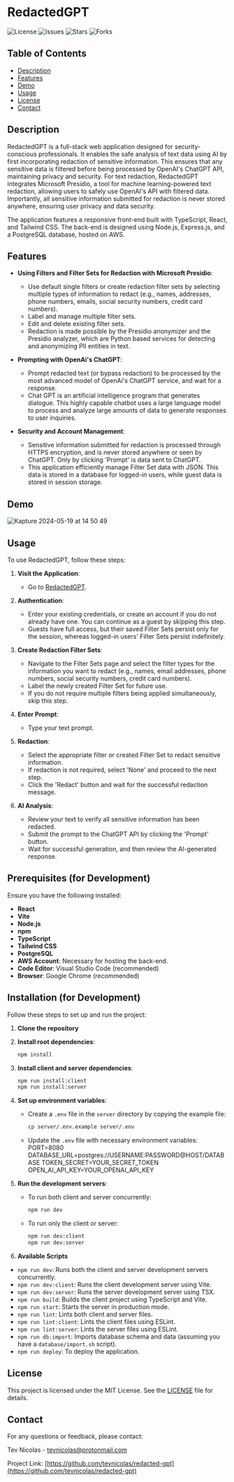 # RedactedGPT

![License](https://img.shields.io/github/license/tevnicolas/redacted-gpt)
![Issues](https://img.shields.io/github/issues/tevnicolas/redacted-gpt)
![Stars](https://img.shields.io/github/stars/tevnicolas/redacted-gpt)
![Forks](https://img.shields.io/github/forks/tevnicolas/redacted-gpt)

## Table of Contents

- [Description](#description)
- [Features](#features)
- [Demo](#demo)
- [Usage](#usage)
- [License](#license)
- [Contact](#contact)

## Description

RedactedGPT is a full-stack web application designed for security-conscious professionals. It enables the safe analysis of text data using AI by first incorporating redaction of sensitive information. This ensures that any sensitive data is filtered before being processed by OpenAI's ChatGPT API, maintaining privacy and security. For text redaction, RedactedGPT integrates Microsoft Presidio, a tool for machine learning-powered text redaction, allowing users to safely use OpenAI's API with filtered data. Importantly, all sensitive information submitted for redaction is never stored anywhere, ensuring user privacy and data security.

The application features a responsive front-end built with TypeScript, React, and Tailwind CSS. The back-end is designed using Node.js, Express.js, and a PostgreSQL database, hosted on AWS.

## Features

- **Using Filters and Filter Sets for Redaction with Microsoft Presidio**:

  - Use default single filters or create redaction filter sets by selecting multiple types of information to redact (e.g., names, addresses, phone numbers, emails, social security numbers, credit card numbers).
  - Label and manage multiple filter sets.
  - Edit and delete existing filter sets.
  - Redaction is made possible by the Presidio anonymizer and the Presidio analyzer, which are Python based services for detecting and anonymizing PII entities in text.

- **Prompting with OpenAi's ChatGPT**:

  - Prompt redacted text (or bypass redaction) to be processed by the most advanced model of OpenAi's ChatGPT service, and wait for a response.
  - Chat GPT is an artificial intelligence program that generates dialogue. This highly capable chatbot uses a large language model to process and analyze large amounts of data to generate responses to user inquiries.

- **Security and Account Management**:
  - Sensitive information submitted for redaction is processed through HTTPS encryption, and is never stored anywhere or seen by ChatGPT. Only by clicking 'Prompt' is data sent to ChatGPT.
  - This application efficiently manage Filter Set data with JSON. This data is stored in a database for logged-in users, while guest data is stored in session storage.

## Demo

![Kapture 2024-05-19 at 14 50 49](https://github.com/tevnicolas/redacted-gpt/assets/155599138/b535c08c-3617-43f1-a3f5-b5ac215b9f07)

## Usage

To use RedactedGPT, follow these steps:

1. **Visit the Application**:

   - Go to [RedactedGPT](https://your-live-demo-link.com).

2. **Authentication**:

   - Enter your existing credentials, or create an account if you do not already have one. You can continue as a guest by skipping this step.
   - Guests have full access, but their saved Filter Sets persist only for the session, whereas logged-in users' Filter Sets persist indefinitely.

3. **Create Redaction Filter Sets**:

   - Navigate to the Filter Sets page and select the filter types for the information you want to redact (e.g., names, email addresses, phone numbers, social security numbers, credit card numbers).
   - Label the newly created Filter Set for future use.
   - If you do not require multiple filters being applied simultaneously, skip this step.

4. **Enter Prompt**:

   - Type your text prompt.

5. **Redaction**:

   - Select the appropriate filter or created Filter Set to redact sensitive information.
   - If redaction is not required, select 'None' and proceed to the next step.
   - Click the 'Redact' button and wait for the successful redaction message.

6. **AI Analysis**:

   - Review your text to verify all sensitive information has been redacted.
   - Submit the prompt to the ChatGPT API by clicking the 'Prompt' button.
   - Wait for successful generation, and then review the AI-generated response.

## Prerequisites (for Development)

Ensure you have the following installed:

- **React**
- **Vite**
- **Node.js**
- **npm**
- **TypeScript**
- **Tailwind CSS**
- **PostgreSQL**
- **AWS Account**: Necessary for hosting the back-end.
- **Code Editor**: Visual Studio Code (recommended)
- **Browser**: Google Chrome (recommended)

## Installation (for Development)

Follow these steps to set up and run the project:

1. **Clone the repository**

2. **Install root dependencies**:

   ```sh
   npm install
   ```

3. **Install client and server dependencies**:

   ```sh
   npm run install:client
   npm run install:server
   ```

4. **Set up environment variables**:

   - Create a `.env` file in the `server` directory by copying the example file:
     ```sh
     cp server/.env.example server/.env
     ```
   - Update the `.env` file with necessary environment variables:
     PORT=8080
     DATABASE_URL=postgres://USERNAME:PASSWORD@HOST/DATABASE
     TOKEN_SECRET=YOUR_SECRET_TOKEN
     OPEN_AI_API_KEY=YOUR_OPENAI_API_KEY

5. **Run the development servers**:

   - To run both client and server concurrently:
     ```sh
     npm run dev
     ```
   - To run only the client or server:
     ```sh
     npm run dev:client
     npm run dev:server
     ```

6. **Available Scripts**

- `npm run dev`: Runs both the client and server development servers concurrently.
- `npm run dev:client`: Runs the client development server using Vite.
- `npm run dev:server`: Runs the server development server using TSX.
- `npm run build`: Builds the client project using TypeScript and Vite.
- `npm run start`: Starts the server in production mode.
- `npm run lint`: Lints both client and server files.
- `npm run lint:client`: Lints the client files using ESLint.
- `npm run lint:server`: Lints the server files using ESLint.
- `npm run db:import`: Imports database schema and data (assuming you have a `database/import.sh` script).
- `npm run deploy`: To deploy the application.

## License

This project is licensed under the MIT License. See the [LICENSE](LICENSE) file for details.

## Contact

For any questions or feedback, please contact:

Tev Nicolas - [tevnicolas@protonmail.com](mailto:tevnicolas@protonmail.com)

Project Link: [https://github.com/tevnicolas/redacted-gpt](https://github.com/tevnicolas/redacted-gpt)
